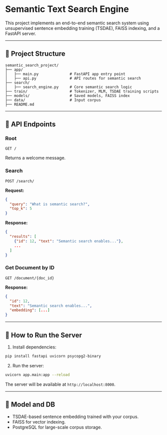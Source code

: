 # Semantic Text Search Engine

This project implements an end-to-end semantic search system using unsupervised sentence embedding training (TSDAE), FAISS indexing, and a FastAPI server.

---

## 🔧 Project Structure

```
semantic_search_project/
├── app/
│   ├── main.py              # FastAPI app entry point
│   ├── api.py               # API routes for semantic search
├── search/
│   ├── search_engine.py     # Core semantic search logic
├── train/                   # Tokenizer, MLM, TSDAE training scripts
├── models/                  # Saved models, FAISS index
├── data/                    # Input corpus
├── README.md
```

---

## 🚀 API Endpoints

### Root
`GET /`

Returns a welcome message.

### Search
`POST /search/`

**Request:**
```json
{
  "query": "What is semantic search?",
  "top_k": 5
}
```

**Response:**
```json
{
  "results": [
    {"id": 12, "text": "Semantic search enables..."},
    ...
  ]
}
```

### Get Document by ID
`GET /document/{doc_id}`

**Response:**
```json
{
  "id": 12,
  "text": "Semantic search enables...",
  "embedding": [...]
}
```

---

## 🧪 How to Run the Server

1. Install dependencies:
```bash
pip install fastapi uvicorn psycopg2-binary
```

2. Run the server:
```bash
uvicorn app.main:app --reload
```

The server will be available at `http://localhost:8000`.

---

## 🧠 Model and DB

- TSDAE-based sentence embedding trained with your corpus.
- FAISS for vector indexing.
- PostgreSQL for large-scale corpus storage.
